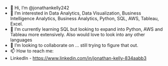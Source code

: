 - 👋 Hi, I’m @jonathankelly242
- 👀 I’m interested in Data Analytics, Data Visualization, Business Intelligence Analytics, Business Analytics, Python, SQL, AWS, Tableau, Excel. 
- 🌱 I’m currently learning SQL but looking to expand into Python, AWS and Tableau more extensively. Also would love to look into any other languages 
- 💞️ I’m looking to collaborate on ... still trying to figure that out. 
- 📫 How to reach me:
- LinkedIn - https://www.linkedin.com/in/jonathan-kelly-834aabb3

<!---
jonathankelly242/jonathankelly242 is a ✨ special ✨ repository because its `README.md` (this file) appears on your GitHub profile.
You can click the Preview link to take a look at your changes.
--->
